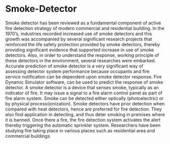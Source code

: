 # Smoke-Detector
Smoke detector has been reviewed as a fundamental component of active fire detection strategy of modern commercial and residential building.
In the 1970’s, industries recorded increased use of smoke detectors and this growth was accompanied by several significant research projects
that reinforced the life safety protection provided by smoke detectors, thereby providing significant evidence that supported increase in use
of smoke detectors. Also, in order to understand the response, working principle of these detectors in the environment, several researches
were embarked. Accurate prediction of smoke detector is a very significant way of assessing detector system performance because occupants and
fire service notification can be dependent upon smoke detector response. Fire Dynamic Simulator software, can be used to predict the response of smoke detector.
A smoke detector is a device that senses smoke, typically as an indicator of fire. It may issue a signal to a fire alarm control panel as part of fire alarm system. 
Smoke can be detected either optically (photoelectric) or by physical process(ionization). 
Smoke detectors have prior detection when compared with heat detectors, hence are preferred for fire detection. 
They also find application in detecting, and thus deter smoking in premises where it is banned.
Once there a fire, the fire detection system activates the alert thereby triggering the automatic sprinkler system.
Researchers have been studying fire taking place in various places such as residential area and commercial buildings
